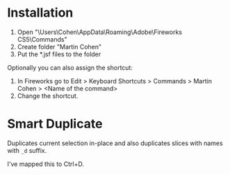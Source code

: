 Installation
============

  1. Open "\Users\Cohen\AppData\Roaming\Adobe\Fireworks CS5\Commands"
  2. Create folder "Martin Cohen"
  3. Put the *.jsf files to the folder
  
Optionally you can also assign the shortcut:

  1. In Fireworks go to Edit > Keyboard Shortcuts > Commands > Martin Cohen > &lt;Name of the command&gt;
  2. Change the shortcut. 

Smart Duplicate
===============

Duplicates current selection in-place and also duplicates slices with names with `_d` suffix.

I've mapped this to Ctrl+D.
